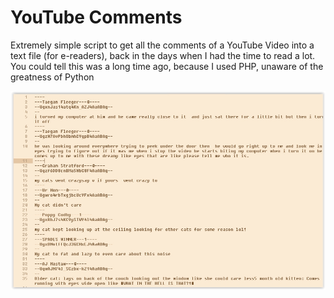 # YouTube Comments

Extremely simple script to get all the comments of a YouTube Video into a text file (for e-readers), back in the days when I had the time to read a lot. You could tell this was a long time ago, because I used PHP, unaware of the greatness of Python

![](images/youtube.JPG)
